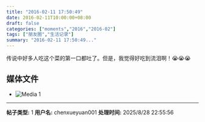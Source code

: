 ```yaml
---
title: "2016-02-11 17:50:49"
date: 2016-02-11T10:00:00+08:00
draft: false
categories: ["moments","2016","2016-02"]
tags: ["朋友圈","生活记录"]
summary: "2016-02-11 17:50:49..."
---
```


传说中好多人吃这个菜的第一口都吐了。但是，我觉得好吃到流泪啊！😭😭😭

## 媒体文件

- ![Media 1](/Moments/photos/2016-02-11/201602111750490.jpg)

---

**帖子类型:** 1
**用户名:** chenxueyuan001
**处理时间:** 2025/8/28 22:55:56